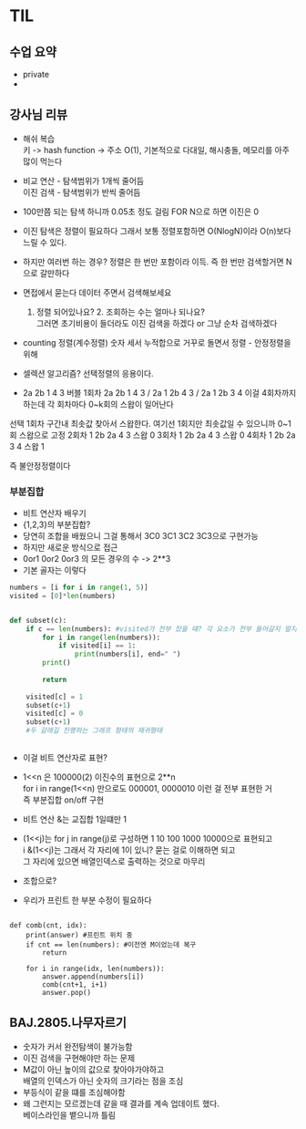 # TIL
## 수업 요약
- private
- 
## 강사님 리뷰
- 해쉬 복습  
  키 -> hash function -> 주소
  O(1), 기본적으로 다대일, 해시충돌, 메모리를 아주 많이 먹는다

- 비교 연산 - 탐색범위가 1개씩 줄어듬   
  이진 검색 - 탐색범위가 반씩 줄어듬

- 100만쯤 되는 탐색 하니까 0.05초 정도 걸림 FOR N으로 하면 이진은 0

- 이진 탐색은 정렬이 필요하다 그래서 보통 정렬포함하면 O(NlogN)이라 O(n)보다 느릴 수 있다.

- 하지만 여러번 하는 경우? 정렬은 한 번만 포함이라 이득. 즉 한 번만 검색할거면 N으로 갈만하다

- 면접에서 묻는다 데이터 주면서 검색해보세요  
  1. 정렬 되어있나요? 2. 조회하는 수는 얼마나 되나요?  
  그러면 초기비용이 들더라도 이진 검색을 하겠다 or 그냥 순차 검색하겠다

- counting 정렬(계수정렬) 숫자 세서 누적합으로 거꾸로 돌면서 정렬 - 안정정렬을 위해

- 셀렉션 알고리즘? 선택정렬의 응용이다.

- 2a 2b 1 4 3
버블 1회차  2a 2b 1 4 3 / 2a 1 2b 4 3 / 2a 1 2b 3 4
이걸 4회차까지 하는데 각 회차마다 0~k회의 스왑이 일어난다

선택 1회차 구간내 최솟값 찾아서 스왑한다. 여기선 1회지만 최솟값일 수 있으니까 0~1회 스왑으로 고정
2회차 1 2b 2a 4 3 스왑 0
3회차 1 2b 2a 4 3 스왑 0
4회차 1 2b 2a 3 4 스왑 1

즉 불안정정렬이다

### 부분집합
- 비트 연산자 배우기
- {1,2,3}의 부분집합?
- 당연히 조합을 배웠으니 그걸 통해서 3C0 3C1 3C2 3C3으로 구현가능
- 하지만 새로운 방식으로 접근
- 0or1 0or2 0or3 의 모든 경우의 수 -> 2**3
- 기본 골자는 이렇다
```python
numbers = [i for i in range(1, 5)]
visited = [0]*len(numbers)


def subset(c):
    if c == len(numbers): #visited가 전부 찼을 때? 각 요소가 전부 들어갈지 말지 의사 결정이 끝났다면
        for i in range(len(numbers)):
            if visited[i] == 1:
                print(numbers[i], end=" ")
        print()
        
        return
    
    visited[c] = 1
    subset(c+1)
    visited[c] = 0
    subset(c+1)
    #두 갈래길 진행하는 그래프 형태의 재귀형태
    
```
- 이걸 비트 연산자로 표현?
- 1<<n 은 100000(2) 이진수의 표현으로 2**n    
  for i in range(1<<n) 만으로도 000001, 0000010 이런 걸 전부 표현한 거  
  즉 부분집합 on/off 구현
- 비트 연산 &는 교집합 1일떄만 1
- (1<<j)는 for j in range(j)로 구성하면 1 10 100 1000 10000으로 표현되고  
   i &(1<<j)는 그래서 각 자리에 1이 있니? 묻는 걸로 이해하면 되고  
  그 자리에 있으면 배열인덱스로 출력하는 것으로 마무리  


- 조합으로?
- 우리가 프린트 한 부분 수정이 필요하다

```

def comb(cnt, idx):
    print(answer) #프린트 위치 중
    if cnt == len(numbers): #이전엔 M이었는데 복구
        return
    
    for i in range(idx, len(numbers)):
        answer.append(numbers[i])
        comb(cnt+1, i+1)
        answer.pop()
```

## BAJ.2805.나무자르기
- 숫자가 커서 완전탐색이 불가능함
- 이진 검색을 구현해야만 하는 문제
- M값이 아닌 높이의 값으로 찾아야가야하고  
  배열의 인덱스가 아닌 숫자의 크기라는 점을 조심
- 부등식이 같을 떄를 조심해야함
- 왜 그런지는 모르겠는데 같을 때 결과를 계속 업데이트 했다.  
  베이스라인을 뱉으니까 틀림

